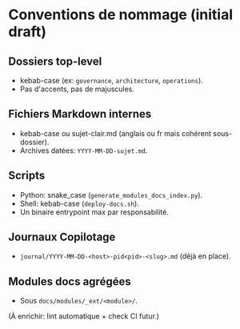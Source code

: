 # Conventions de nommage (initial draft)

## Dossiers top-level
- kebab-case (ex: `governance`, `architecture`, `operations`).
- Pas d'accents, pas de majuscules.

## Fichiers Markdown internes
- kebab-case ou sujet-clair.md (anglais ou fr mais cohérent sous-dossier).
- Archives datées: `YYYY-MM-DD-sujet.md`.

## Scripts
- Python: snake_case (`generate_modules_docs_index.py`).
- Shell: kebab-case (`deploy-docs.sh`).
- Un binaire entrypoint max par responsabilité.

## Journaux Copilotage
- `journal/YYYY-MM-DD-<host>-pid<pid>-<slug>.md` (déjà en place).

## Modules docs agrégées
- Sous `docs/modules/_ext/<module>/`.

(À enrichir: lint automatique + check CI futur.)
